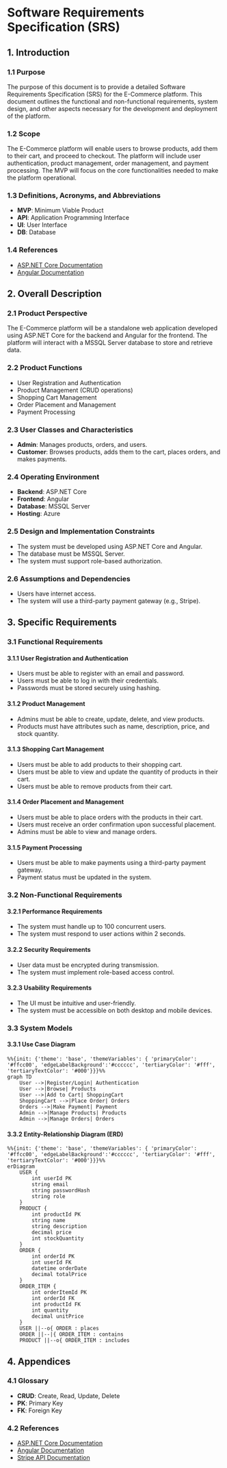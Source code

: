 # Software Requirements Specification (SRS)

## 1. Introduction

### 1.1 Purpose
The purpose of this document is to provide a detailed Software Requirements Specification (SRS) for the E-Commerce platform. This document outlines the functional and non-functional requirements, system design, and other aspects necessary for the development and deployment of the platform.

### 1.2 Scope
The E-Commerce platform will enable users to browse products, add them to their cart, and proceed to checkout. The platform will include user authentication, product management, order management, and payment processing. The MVP will focus on the core functionalities needed to make the platform operational.

### 1.3 Definitions, Acronyms, and Abbreviations
- **MVP**: Minimum Viable Product
- **API**: Application Programming Interface
- **UI**: User Interface
- **DB**: Database

### 1.4 References
- [ASP.NET Core Documentation](https://docs.microsoft.com/en-us/aspnet/core/)
- [Angular Documentation](https://angular.io/docs)

## 2. Overall Description

### 2.1 Product Perspective
The E-Commerce platform will be a standalone web application developed using ASP.NET Core for the backend and Angular for the frontend. The platform will interact with a MSSQL Server database to store and retrieve data.

### 2.2 Product Functions
- User Registration and Authentication
- Product Management (CRUD operations)
- Shopping Cart Management
- Order Placement and Management
- Payment Processing

### 2.3 User Classes and Characteristics
- **Admin**: Manages products, orders, and users.
- **Customer**: Browses products, adds them to the cart, places orders, and makes payments.

### 2.4 Operating Environment
- **Backend**: ASP.NET Core
- **Frontend**: Angular
- **Database**: MSSQL Server
- **Hosting**: Azure

### 2.5 Design and Implementation Constraints
- The system must be developed using ASP.NET Core and Angular.
- The database must be MSSQL Server.
- The system must support role-based authorization.

### 2.6 Assumptions and Dependencies
- Users have internet access.
- The system will use a third-party payment gateway (e.g., Stripe).

## 3. Specific Requirements

### 3.1 Functional Requirements

#### 3.1.1 User Registration and Authentication
- Users must be able to register with an email and password.
- Users must be able to log in with their credentials.
- Passwords must be stored securely using hashing.

#### 3.1.2 Product Management
- Admins must be able to create, update, delete, and view products.
- Products must have attributes such as name, description, price, and stock quantity.

#### 3.1.3 Shopping Cart Management
- Users must be able to add products to their shopping cart.
- Users must be able to view and update the quantity of products in their cart.
- Users must be able to remove products from their cart.

#### 3.1.4 Order Placement and Management
- Users must be able to place orders with the products in their cart.
- Users must receive an order confirmation upon successful placement.
- Admins must be able to view and manage orders.

#### 3.1.5 Payment Processing
- Users must be able to make payments using a third-party payment gateway.
- Payment status must be updated in the system.

### 3.2 Non-Functional Requirements

#### 3.2.1 Performance Requirements
- The system must handle up to 100 concurrent users.
- The system must respond to user actions within 2 seconds.

#### 3.2.2 Security Requirements
- User data must be encrypted during transmission.
- The system must implement role-based access control.

#### 3.2.3 Usability Requirements
- The UI must be intuitive and user-friendly.
- The system must be accessible on both desktop and mobile devices.

### 3.3 System Models

#### 3.3.1 Use Case Diagram
```mermaid
%%{init: {'theme': 'base', 'themeVariables': { 'primaryColor': '#ffcc00', 'edgeLabelBackground':'#cccccc', 'tertiaryColor': '#fff', 'tertiaryTextColor': '#000'}}}%%
graph TD
    User -->|Register/Login| Authentication
    User -->|Browse| Products
    User -->|Add to Cart| ShoppingCart
    ShoppingCart -->|Place Order| Orders
    Orders -->|Make Payment| Payment
    Admin -->|Manage Products| Products
    Admin -->|Manage Orders| Orders
```

#### 3.3.2 Entity-Relationship Diagram (ERD)
```mermaid
%%{init: {'theme': 'base', 'themeVariables': { 'primaryColor': '#ffcc00', 'edgeLabelBackground':'#cccccc', 'tertiaryColor': '#fff', 'tertiaryTextColor': '#000'}}}%%
erDiagram
    USER {
        int userId PK
        string email
        string passwordHash
        string role
    }
    PRODUCT {
        int productId PK
        string name
        string description
        decimal price
        int stockQuantity
    }
    ORDER {
        int orderId PK
        int userId FK
        datetime orderDate
        decimal totalPrice
    }
    ORDER_ITEM {
        int orderItemId PK
        int orderId FK
        int productId FK
        int quantity
        decimal unitPrice
    }
    USER ||--o{ ORDER : places
    ORDER ||--|{ ORDER_ITEM : contains
    PRODUCT ||--o{ ORDER_ITEM : includes
```

## 4. Appendices

### 4.1 Glossary
- **CRUD**: Create, Read, Update, Delete
- **PK**: Primary Key
- **FK**: Foreign Key

### 4.2 References
- [ASP.NET Core Documentation](https://docs.microsoft.com/en-us/aspnet/core/)
- [Angular Documentation](https://angular.io/docs)
- [Stripe API Documentation](https://stripe.com/docs/api)
